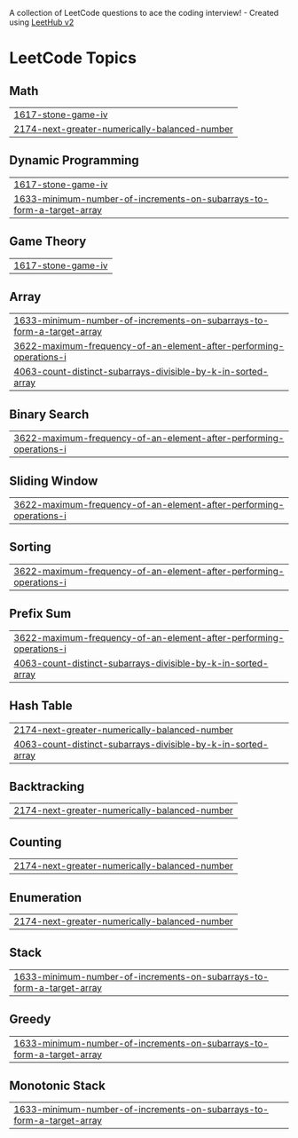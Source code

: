 A collection of LeetCode questions to ace the coding interview! - Created using [LeetHub v2](https://github.com/arunbhardwaj/LeetHub-2.0)
<!---LeetCode Topics Start-->
# LeetCode Topics
## Math
|  |
| ------- |
| [1617-stone-game-iv](https://github.com/YEDLAMUKHESHKUMAR/leetcode/tree/master/1617-stone-game-iv) |
| [2174-next-greater-numerically-balanced-number](https://github.com/YEDLAMUKHESHKUMAR/leetcode/tree/master/2174-next-greater-numerically-balanced-number) |
## Dynamic Programming
|  |
| ------- |
| [1617-stone-game-iv](https://github.com/YEDLAMUKHESHKUMAR/leetcode/tree/master/1617-stone-game-iv) |
| [1633-minimum-number-of-increments-on-subarrays-to-form-a-target-array](https://github.com/YEDLAMUKHESHKUMAR/leetcode/tree/master/1633-minimum-number-of-increments-on-subarrays-to-form-a-target-array) |
## Game Theory
|  |
| ------- |
| [1617-stone-game-iv](https://github.com/YEDLAMUKHESHKUMAR/leetcode/tree/master/1617-stone-game-iv) |
## Array
|  |
| ------- |
| [1633-minimum-number-of-increments-on-subarrays-to-form-a-target-array](https://github.com/YEDLAMUKHESHKUMAR/leetcode/tree/master/1633-minimum-number-of-increments-on-subarrays-to-form-a-target-array) |
| [3622-maximum-frequency-of-an-element-after-performing-operations-i](https://github.com/YEDLAMUKHESHKUMAR/leetcode/tree/master/3622-maximum-frequency-of-an-element-after-performing-operations-i) |
| [4063-count-distinct-subarrays-divisible-by-k-in-sorted-array](https://github.com/YEDLAMUKHESHKUMAR/leetcode/tree/master/4063-count-distinct-subarrays-divisible-by-k-in-sorted-array) |
## Binary Search
|  |
| ------- |
| [3622-maximum-frequency-of-an-element-after-performing-operations-i](https://github.com/YEDLAMUKHESHKUMAR/leetcode/tree/master/3622-maximum-frequency-of-an-element-after-performing-operations-i) |
## Sliding Window
|  |
| ------- |
| [3622-maximum-frequency-of-an-element-after-performing-operations-i](https://github.com/YEDLAMUKHESHKUMAR/leetcode/tree/master/3622-maximum-frequency-of-an-element-after-performing-operations-i) |
## Sorting
|  |
| ------- |
| [3622-maximum-frequency-of-an-element-after-performing-operations-i](https://github.com/YEDLAMUKHESHKUMAR/leetcode/tree/master/3622-maximum-frequency-of-an-element-after-performing-operations-i) |
## Prefix Sum
|  |
| ------- |
| [3622-maximum-frequency-of-an-element-after-performing-operations-i](https://github.com/YEDLAMUKHESHKUMAR/leetcode/tree/master/3622-maximum-frequency-of-an-element-after-performing-operations-i) |
| [4063-count-distinct-subarrays-divisible-by-k-in-sorted-array](https://github.com/YEDLAMUKHESHKUMAR/leetcode/tree/master/4063-count-distinct-subarrays-divisible-by-k-in-sorted-array) |
## Hash Table
|  |
| ------- |
| [2174-next-greater-numerically-balanced-number](https://github.com/YEDLAMUKHESHKUMAR/leetcode/tree/master/2174-next-greater-numerically-balanced-number) |
| [4063-count-distinct-subarrays-divisible-by-k-in-sorted-array](https://github.com/YEDLAMUKHESHKUMAR/leetcode/tree/master/4063-count-distinct-subarrays-divisible-by-k-in-sorted-array) |
## Backtracking
|  |
| ------- |
| [2174-next-greater-numerically-balanced-number](https://github.com/YEDLAMUKHESHKUMAR/leetcode/tree/master/2174-next-greater-numerically-balanced-number) |
## Counting
|  |
| ------- |
| [2174-next-greater-numerically-balanced-number](https://github.com/YEDLAMUKHESHKUMAR/leetcode/tree/master/2174-next-greater-numerically-balanced-number) |
## Enumeration
|  |
| ------- |
| [2174-next-greater-numerically-balanced-number](https://github.com/YEDLAMUKHESHKUMAR/leetcode/tree/master/2174-next-greater-numerically-balanced-number) |
## Stack
|  |
| ------- |
| [1633-minimum-number-of-increments-on-subarrays-to-form-a-target-array](https://github.com/YEDLAMUKHESHKUMAR/leetcode/tree/master/1633-minimum-number-of-increments-on-subarrays-to-form-a-target-array) |
## Greedy
|  |
| ------- |
| [1633-minimum-number-of-increments-on-subarrays-to-form-a-target-array](https://github.com/YEDLAMUKHESHKUMAR/leetcode/tree/master/1633-minimum-number-of-increments-on-subarrays-to-form-a-target-array) |
## Monotonic Stack
|  |
| ------- |
| [1633-minimum-number-of-increments-on-subarrays-to-form-a-target-array](https://github.com/YEDLAMUKHESHKUMAR/leetcode/tree/master/1633-minimum-number-of-increments-on-subarrays-to-form-a-target-array) |
<!---LeetCode Topics End-->